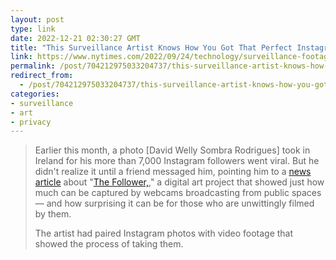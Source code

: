 ```yaml
---
layout: post
type: link
date: 2022-12-21 02:30:27 GMT
title: "This Surveillance Artist Knows How You Got That Perfect Instagram Photo"
link: https://www.nytimes.com/2022/09/24/technology/surveillance-footage-instagram.html?unlocked_article_code=4V9IHpVJg61EVTarcornnJYq1SU2cRuKfBlv4UNwm5koG1GadViU6HX-dNVUMFCqQXUjQHMTHDTZ_Z3D4sDupttctm9XHB-U-V41DJ9DRvOZOkksq-LH9DgfebdA7beqSEBrHz2g_BreDKu1K34ejX2961fhQsWUw8JYWJoKD2RIWvuuxKDb7EBTac_yNedM5GzwIfKdORpNwTfqjldqhnQYTNolCIJLxkhbd1FYyz6hx7eFgYJAejkSWx0kJXwr8iiyyhiRQyGA9micNMeNtiil9h0iW_HGp3GY_FlJUW4kOqDAcsqlUfu_4tUYiZEVNFWC5wmxlc05dkteC17h0R3vkHRll0kgbKyy&smid=share-url
permalink: /post/704212975033204737/this-surveillance-artist-knows-how-you-got-that
redirect_from: 
  - /post/704212975033204737/this-surveillance-artist-knows-how-you-got-that
categories:
- surveillance
- art
- privacy
---
```

<blockquote>
<p>Earlier this month, a photo [David Welly Sombra Rodrigues] took in Ireland for his more than 7,000 Instagram followers went viral. But he didn't realize it until a friend messaged him, pointing him to a <a href="https://www.bloomberg.com/news/articles/2022-09-13/new-art-video-combines-instagram-posts-with-surveillance-footage">news article</a> about "<a href="https://driesdepoorter.be/thefollower/">The Follower,</a>," a digital art project that showed just how much can be captured by webcams broadcasting from public spaces — and how surprising it can be for those who are unwittingly filmed by them.</p>

<p>The artist had paired Instagram photos with video footage that showed the process of taking them.</p>
</blockquote>